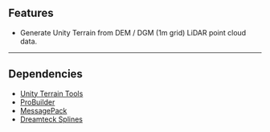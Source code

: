 ## Features
- Generate Unity Terrain from DEM / DGM (1m grid) LiDAR point cloud data.

----

## Dependencies
- [Unity Terrain Tools](https://docs.unity3d.com/Packages/com.unity.terrain-tools@3.0/manual/index.html)
- [ProBuilder](https://docs.unity3d.com/Packages/com.unity.probuilder@4.3/manual/index.html)
- [MessagePack](https://github.com/neuecc/MessagePack-CSharp)
- [Dreamteck Splines](https://assetstore.unity.com/packages/tools/utilities/dreamteck-splines-61926)
